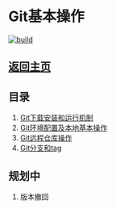 # Git基本操作

[![build](https://github.com/Anduin2017/HowToCook/actions/workflows/build.yml/badge.svg)](https://github.com/ShuHang2/ShuHang2.github.io)

## [返回主页](../README.md)

## 目录

1. [Git下载安装和运行机制](1.Git下载安装和运行机制.md)
2. [Git环境配置及本地基本操作](2.Git环境配置及本地基本操作.md)
3. [Git远程仓库操作](3.Git远程仓库操作.md)
4. [Git分支和tag](4.Git分支和tag.md)

## 规划中

1. 版本撤回
